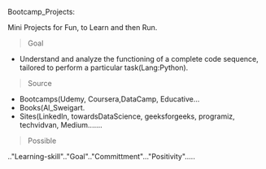Bootcamp_Projects:

Mini Projects for Fun, to Learn and then Run.

> Goal
* Understand and analyze the functioning of a complete code sequence, tailored to perform a particular task(Lang:Python).

> Source
* Bootcamps(Udemy, Coursera,DataCamp, Educative...
* Books(Al_Sweigart.
* Sites(LinkedIn, towardsDataScience, geeksforgeeks, programiz, techvidvan, Medium.......

>Possible

.."Learning-skill".."Goal".."Committment"..."Positivity".....
